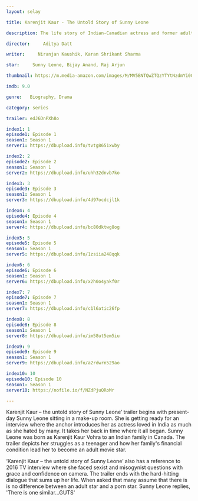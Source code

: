 ```yaml
---
layout: selay

title: Karenjit Kaur - The Untold Story of Sunny Leone

description: The life story of Indian-Canadian actress and former adult film star, Sunny Leone.

director:     Aditya Datt

writer:     Niranjan Kaushik, Karan Shrikant Sharma

star:     Sunny Leone, Bijay Anand, Raj Arjun

thumbnail: https://m.media-amazon.com/images/M/MV5BNTQwZTQzYTYtNzdmYi00N2M3LTliZWEtMDk0NzkyOGU0MTdlXkEyXkFqcGdeQXVyMjQwOTU5NTg@._V1_UY268_CR3,0,182,268_AL__QL50.jpg

imdb: 9.0

genre:   Biography, Drama

category: series

trailer: edJ6DnPXh8o

index1: 1
episode1: Episode 1
season1: Season 1
server1: https://dbupload.info/tvtg8651xwby

index2: 2
episode2: Episode 2
season1: Season 1
server2: https://dbupload.info/uhh32dnvb7ko

index3: 3
episode3: Episode 3
season1: Season 1
server3: https://dbupload.info/4d97ocdcjl1k

index4: 4
episode4: Episode 4
season1: Season 1
server4: https://dbupload.info/bc80dktwg8og

index5: 5
episode5: Episode 5
season1: Season 1
server5: https://dbupload.info/1zsiia248qqk

index6: 6
episode6: Episode 6
season1: Season 1
server6: https://dbupload.info/x2h0o4yakf0r

index7: 7
episode7: Episode 7
season1: Season 1
server7: https://dbupload.info/c1l6atic26fp

index8: 8
episode8: Episode 8
season1: Season 1
server8: https://dbupload.info/im58ut5em5iu

index9: 9
episode9: Episode 9
season1: Season 1
server9: https://dbupload.info/a2rdwrn529ao

index10: 10
episode10: Episode 10
season1: Season 1
server10: https://nofile.io/f/NZdPjuQRoMr

---
```


Karenjit Kaur – the untold story of Sunny Leone’ trailer begins with present-day Sunny Leone sitting in a make-up room. She is getting ready for an interview where the anchor introduces her as actress loved in India as much as she hated by many. It takes her back in time where it all began. Sunny Leone was born as Karenjit Kaur Vohra to an Indian family in Canada. The trailer depicts her struggles as a teenager and how her family's financial condition lead her to become an adult movie star. 

‘Karenjit Kaur – the untold story of Sunny Leone’ also has a reference to 2016 TV interview where she faced sexist and misogynist questions with grace and confidence on camera. The trailer ends with the hard-hitting dialogue that sums up her life. When asked that many assume that there is is no difference between an adult star and a porn star. Sunny Leone replies, 'There is one similar...GUTS'